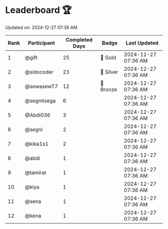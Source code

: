 # Leaderboard 🏆

Updated on: 2024-12-27 07:36 AM

| Rank | Participant       | Completed Days | Badge      | Last Updated         |
|------|-------------------|----------------|------------|----------------------|
| 1    | @gift             | 25             | 🏅 Gold     | 2024-12-27 07:36 AM |
| 2    | @sidocoder        | 23             | 🥈 Silver   | 2024-12-27 07:36 AM |
| 3    | @sewasewT7        | 12             | 🥉 Bronze   | 2024-12-27 07:36 AM |
| 4    | @segnitsega       | 6              |            | 2024-12-27 07:36 AM |
| 5    | @Abdi036          | 3              |            | 2024-12-27 07:36 AM |
| 6    | @segni            | 2              |            | 2024-12-27 07:36 AM |
| 7    | @kika1s1          | 2              |            | 2024-12-27 07:36 AM |
| 8    | @abdi             | 1              |            | 2024-12-27 07:36 AM |
| 9    | @tamirat          | 1              |            | 2024-12-27 07:36 AM |
| 10   | @kiya             | 1              |            | 2024-12-27 07:36 AM |
| 11   | @sena             | 1              |            | 2024-12-27 07:36 AM |
| 12   | @kena             | 1              |            | 2024-12-27 07:36 AM |

